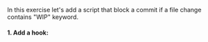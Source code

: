 In this exercise let's add a script that block a commit if a file change contains "WIP" keyword.

#### 1. Add a hook:

```
```